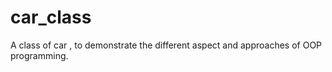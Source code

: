 # car_class
A class  of car , to demonstrate the different aspect and approaches of OOP programming.  
